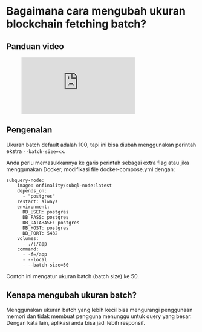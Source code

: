 # Bagaimana cara mengubah ukuran blockchain fetching batch?

## Panduan video

<figure class="video_container">
  <iframe src="https://www.youtube.com/embed/LO_Gea_IN_s" frameborder="0" allowfullscreen="true"></iframe>
</figure>

## Pengenalan

Ukuran batch default adalah 100, tapi ini bisa diubah menggunakan perintah ekstra `--batch-size=xx`.

Anda perlu memasukkannya ke garis perintah sebagai extra flag atau jika menggunakan Docker, modifikasi file docker-compose.yml dengan:

```shell
subquery-node:
    image: onfinality/subql-node:latest
    depends_on:
      - "postgres"
    restart: always
    environment:
      DB_USER: postgres
      DB_PASS: postgres
      DB_DATABASE: postgres
      DB_HOST: postgres
      DB_PORT: 5432
    volumes:
      - ./:/app
    command:
      - -f=/app
      - --local
      - --batch-size=50

```

Contoh ini mengatur ukuran batch (batch size) ke 50.

## Kenapa mengubah ukuran batch?

Menggunakan ukuran batch yang lebih kecil bisa mengurangi penggunaan memori dan tidak membuat pengguna menunggu untuk query yang besar. Dengan kata lain, aplikasi anda bisa jadi lebih responsif. 